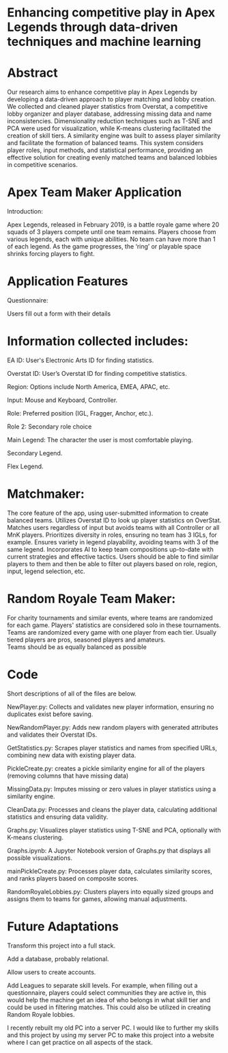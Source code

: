 # Enhancing competitive play in Apex Legends through data-driven techniques and machine learning


# Abstract 
Our research aims to enhance competitive play in Apex Legends by developing a data-driven approach to player matching and lobby creation. We collected and cleaned player statistics from Overstat, a competitive lobby organizer and player database, addressing missing data and name inconsistencies. Dimensionality reduction techniques such as T-SNE and PCA were used for visualization, while K-means clustering facilitated the creation of skill tiers. A similarity engine was built to assess player similarity and facilitate the formation of balanced teams. This system considers player roles, input methods, and statistical performance, providing an effective solution for creating evenly matched teams and balanced lobbies in competitive scenarios. 

 
# Apex Team Maker Application 

Introduction: 

Apex Legends, released in February 2019, is a battle royale game where 20 squads of 3 players compete until one team remains. Players choose from various legends, each with unique abilities. No team can have more than 1 of each legend. As the game progresses, the ‘ring’ or playable space shrinks forcing players to fight.


# Application Features 

Questionnaire: 

Users fill out a form with their details

# Information collected includes: 

EA ID: User's Electronic Arts ID for finding statistics. 

Overstat ID: User’s Overstat ID for finding competitive statistics.

Region: Options include North America, EMEA, APAC, etc. 

Input: Mouse and Keyboard, Controller. 

Role: Preferred position (IGL, Fragger, Anchor, etc.). 

Role 2: Secondary role choice

Main Legend: The character the user is most comfortable playing. 

Secondary Legend. 

Flex Legend. 

# Matchmaker: 
The core feature of the app, using user-submitted information to create balanced teams. 
Utilizes Overstat ID to look up player statistics on OverStat. 
Matches users regardless of input but avoids teams with all Controller or all MnK players. 
Prioritizes diversity in roles, ensuring no team has 3 IGLs, for example. 
Ensures variety in legend playability, avoiding teams with 3 of the same legend. 
Incorporates AI to keep team compositions up-to-date with current strategies and effective tactics. 
Users should be able to find similar players to them and then be able to filter out players based on role, region, input, legend selection, etc. 

# Random Royale Team Maker: 
For charity tournaments and similar events, where teams are randomized for each game. 
Players' statistics are considered solo in these tournaments. 
Teams are randomized every game with one player from each tier. Usually tiered players are pros, seasoned players and amateurs.  
Teams should be as equally balanced as possible 

 
# Code 
 
Short descriptions of all of the files are below.  

NewPlayer.py: Collects and validates new player information, ensuring no duplicates exist before saving. 

NewRandomPlayer.py: Adds new random players with generated attributes and validates their Overstat IDs. 

GetStatistics.py: Scrapes player statistics and names from specified URLs, combining new data with existing player data. 

PickleCreate.py: creates a pickle similarity engine for all of the players (removing columns that have missing data) 

MissingData.py: Imputes missing or zero values in player statistics using a similarity engine. 

CleanData.py: Processes and cleans the player data, calculating additional statistics and ensuring data validity. 

Graphs.py: Visualizes player statistics using T-SNE and PCA, optionally with K-means clustering. 

Graphs.ipynb: A Jupyter Notebook version of Graphs.py that displays all possible visualizations. 

mainPickleCreate.py: Processes player data, calculates similarity scores, and ranks players based on composite scores. 

RandomRoyaleLobbies.py: Clusters players into equally sized groups and assigns them to teams for games, allowing manual adjustments. 


# Future Adaptations  

Transform this project into a full stack.

Add a database, probably relational.

Allow users to create accounts.

Add Leagues to separate skill levels.
    For example, when filling out a questionnaire, players could select communities they are active in, this would help the machine get an idea of who belongs in what skill       tier and could be used in filtering matches. This could also be utilized in creating Random Royale lobbies.
    
I recently rebuilt my old PC into a server PC. I would like to further my skills and this project by using my server PC to make this project into a website where I can get practice on all aspects of the stack.
